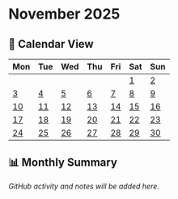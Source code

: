 # November 2025

## 📅 Calendar View

| Mon | Tue | Wed | Thu | Fri | Sat | Sun |
|-----|-----|-----|-----|-----|-----|-----|
| | | | | | [1](01-11-2025.md) | [2](02-11-2025.md) |
| [3](03-11-2025.md) | [4](04-11-2025.md) | [5](05-11-2025.md) | [6](06-11-2025.md) | [7](07-11-2025.md) | [8](08-11-2025.md) | [9](09-11-2025.md) |
| [10](10-11-2025.md) | [11](11-11-2025.md) | [12](12-11-2025.md) | [13](13-11-2025.md) | [14](14-11-2025.md) | [15](15-11-2025.md) | [16](16-11-2025.md) |
| [17](17-11-2025.md) | [18](18-11-2025.md) | [19](19-11-2025.md) | [20](20-11-2025.md) | [21](21-11-2025.md) | [22](22-11-2025.md) | [23](23-11-2025.md) |
| [24](24-11-2025.md) | [25](25-11-2025.md) | [26](26-11-2025.md) | [27](27-11-2025.md) | [28](28-11-2025.md) | [29](29-11-2025.md) | [30](30-11-2025.md) |

## 📊 Monthly Summary

*GitHub activity and notes will be added here.*
